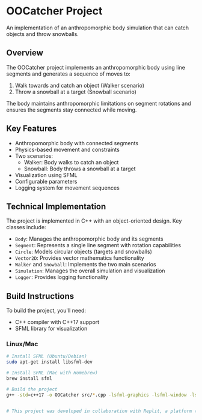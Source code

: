 # OOCatcher Project

An implementation of an anthropomorphic body simulation that can catch objects and throw snowballs.
## Overview

The OOCatcher project implements an anthropomorphic body using line segments and generates a sequence of moves to:
1. Walk towards and catch an object (Walker scenario)
2. Throw a snowball at a target (Snowball scenario)

The body maintains anthropomorphic limitations on segment rotations and ensures the segments stay connected while moving.

## Key Features

- Anthropomorphic body with connected segments
- Physics-based movement and constraints
- Two scenarios:
  - Walker: Body walks to catch an object
  - Snowball: Body throws a snowball at a target
- Visualization using SFML
- Configurable parameters
- Logging system for movement sequences

## Technical Implementation

The project is implemented in C++ with an object-oriented design. Key classes include:

- `Body`: Manages the anthropomorphic body and its segments
- `Segment`: Represents a single line segment with rotation capabilities
- `Circle`: Models circular objects (targets and snowballs)
- `Vector2D`: Provides vector mathematics functionality
- `Walker` and `Snowball`: Implements the two main scenarios
- `Simulation`: Manages the overall simulation and visualization
- `Logger`: Provides logging functionality

## Build Instructions

To build the project, you'll need:
- C++ compiler with C++17 support
- SFML library for visualization

### Linux/Mac

```bash
# Install SFML (Ubuntu/Debian)
sudo apt-get install libsfml-dev

# Install SFML (Mac with Homebrew)
brew install sfml

# Build the project
g++ -std=c++17 -o OOCatcher src/*.cpp -lsfml-graphics -lsfml-window -lsfml-system


# This project was developed in collaboration with Replit, a platform that supported the implementation and testing of key features during development. 
